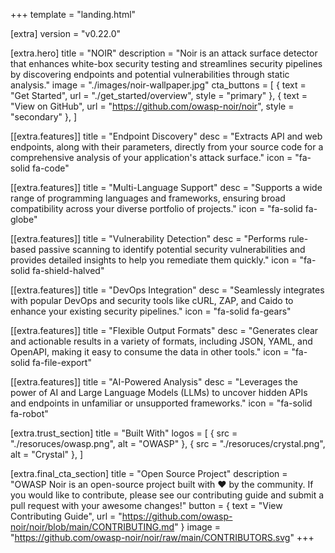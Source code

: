 +++
template = "landing.html"

[extra]
version = "v0.22.0"

[extra.hero]
title = "NOIR"
description = "Noir is an attack surface detector that enhances white-box security testing and streamlines security pipelines by discovering endpoints and potential vulnerabilities through static analysis."
image = "./images/noir-wallpaper.jpg"
cta_buttons = [
    { text = "Get Started", url = "./get_started/overview", style = "primary" },
    { text = "View on GitHub", url = "https://github.com/owasp-noir/noir", style = "secondary" },
]

[[extra.features]]
title = "Endpoint Discovery"
desc = "Extracts API and web endpoints, along with their parameters, directly from your source code for a comprehensive analysis of your application's attack surface."
icon = "fa-solid fa-code"

[[extra.features]]
title = "Multi-Language Support"
desc = "Supports a wide range of programming languages and frameworks, ensuring broad compatibility across your diverse portfolio of projects."
icon = "fa-solid fa-globe"

[[extra.features]]
title = "Vulnerability Detection"
desc = "Performs rule-based passive scanning to identify potential security vulnerabilities and provides detailed insights to help you remediate them quickly."
icon = "fa-solid fa-shield-halved"

[[extra.features]]
title = "DevOps Integration"
desc = "Seamlessly integrates with popular DevOps and security tools like cURL, ZAP, and Caido to enhance your existing security pipelines."
icon = "fa-solid fa-gears"

[[extra.features]]
title = "Flexible Output Formats"
desc = "Generates clear and actionable results in a variety of formats, including JSON, YAML, and OpenAPI, making it easy to consume the data in other tools."
icon = "fa-solid fa-file-export"

[[extra.features]]
title = "AI-Powered Analysis"
desc = "Leverages the power of AI and Large Language Models (LLMs) to uncover hidden APIs and endpoints in unfamiliar or unsupported frameworks."
icon = "fa-solid fa-robot"

[extra.trust_section]
title = "Built With"
logos = [
    { src = "./resoruces/owasp.png", alt = "OWASP" },
    { src = "./resoruces/crystal.png", alt = "Crystal" },
]

[extra.final_cta_section]
title = "Open Source Project"
description = "OWASP Noir is an open-source project built with ❤️ by the community. If you would like to contribute, please see our contributing guide and submit a pull request with your awesome changes!"
button = { text = "View Contributing Guide", url = "https://github.com/owasp-noir/noir/blob/main/CONTRIBUTING.md" }
image = "https://github.com/owasp-noir/noir/raw/main/CONTRIBUTORS.svg"
+++
